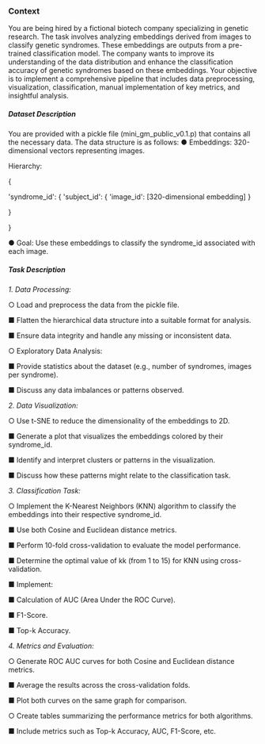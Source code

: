 ### **Context**

You are being hired by a fictional biotech company specializing in genetic research. The task involves analyzing embeddings derived from images to classify genetic syndromes. These embeddings are outputs from a pre-trained classification model. The company wants to improve its understanding of the data distribution and enhance the classification accuracy of genetic syndromes based on these embeddings.
Your objective is to implement a comprehensive pipeline that includes data preprocessing, visualization, classification, manual implementation of key metrics, and insightful analysis.


##### Dataset Description

You are provided with a pickle file (mini_gm_public_v0.1.p) that contains all the necessary data. The data structure is as follows:
●	Embeddings: 320-dimensional vectors representing images.

Hierarchy:
 
 {
 
  'syndrome_id': {
    'subject_id': {
      'image_id': [320-dimensional embedding]
    }
    
  }
  
}

●	Goal: Use these embeddings to classify the syndrome_id associated with each image.

##### **Task Description**

*1.	Data Processing:*

○	Load and preprocess the data from the pickle file.

   ■	Flatten the hierarchical data structure into a suitable format for analysis.
   
   ■	Ensure data integrity and handle any missing or inconsistent data.
   
○	Exploratory Data Analysis:

   ■	Provide statistics about the dataset (e.g., number of syndromes, images per syndrome).

   ■	Discuss any data imbalances or patterns observed.
   

*2.	Data Visualization:*

○	Use t-SNE to reduce the dimensionality of the embeddings to 2D.

   ■	Generate a plot that visualizes the embeddings colored by their syndrome_id.
   
   ■	Identify and interpret clusters or patterns in the visualization.
   
   ■	Discuss how these patterns might relate to the classification task.


*3.	Classification Task:*

○	Implement the K-Nearest Neighbors (KNN) algorithm to classify the embeddings into their respective syndrome_id.

■	Use both Cosine and Euclidean distance metrics.

■	Perform 10-fold cross-validation to evaluate the model performance.

■	Determine the optimal value of kk (from 1 to 15) for KNN using cross-validation.

■	Implement:

■	Calculation of AUC (Area Under the ROC Curve).

■	F1-Score.

■	Top-k Accuracy.


*4.	Metrics and Evaluation:*

○	Generate ROC AUC curves for both Cosine and Euclidean distance metrics.

■	Average the results across the cross-validation folds.

■	Plot both curves on the same graph for comparison.

○	Create tables summarizing the performance metrics for both algorithms.

■	Include metrics such as Top-k Accuracy, AUC, F1-Score, etc.

